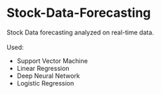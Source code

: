 # Stock-Data-Forecasting
Stock Data forecasting analyzed on real-time data. <br><br>
Used:
- Support Vector Machine
- Linear Regression
- Deep Neural Network
- Logistic Regression
